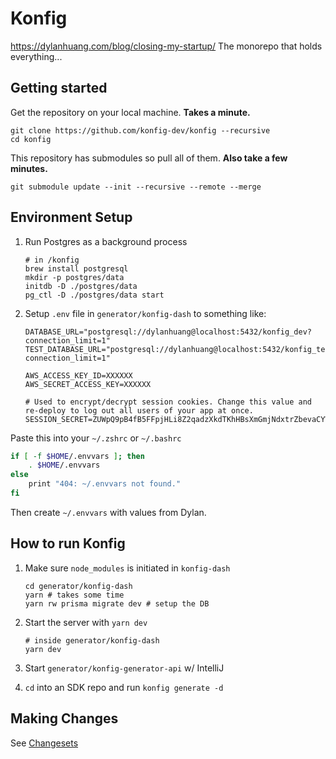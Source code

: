 # Konfig
https://dylanhuang.com/blog/closing-my-startup/
The monorepo that holds everything...
## Getting started

Get the repository on your local machine. **Takes a minute.**

```shell
git clone https://github.com/konfig-dev/konfig --recursive
cd konfig
```

This repository has submodules so pull all of them. **Also take a few minutes.**

```shell
git submodule update --init --recursive --remote --merge
```

## Environment Setup

1. Run Postgres as a background process

   ```shell
   # in /konfig
   brew install postgresql
   mkdir -p postgres/data
   initdb -D ./postgres/data
   pg_ctl -D ./postgres/data start
   ```

1. Setup `.env` file in `generator/konfig-dash` to something like:

   ```
   DATABASE_URL="postgresql://dylanhuang@localhost:5432/konfig_dev?connection_limit=1"
   TEST_DATABASE_URL="postgresql://dylanhuang@localhost:5432/konfig_test?connection_limit=1"

   AWS_ACCESS_KEY_ID=XXXXXX
   AWS_SECRET_ACCESS_KEY=XXXXXX

   # Used to encrypt/decrypt session cookies. Change this value and re-deploy to log out all users of your app at once.
   SESSION_SECRET=ZUWpQ9pB4fB5FFpjHLi8Z2qadzXkdTKhHBsXmGmjNdxtrZbevaCYWSpw7G7cHBhh
   ```

Paste this into your `~/.zshrc` or `~/.bashrc`

```bash
if [ -f $HOME/.envvars ]; then
    . $HOME/.envvars
else
    print "404: ~/.envvars not found."
fi
```

Then create `~/.envvars` with values from Dylan.

## How to run Konfig

1. Make sure `node_modules` is initiated in `konfig-dash`
   ```shell
   cd generator/konfig-dash
   yarn # takes some time
   yarn rw prisma migrate dev # setup the DB
   ```
1. Start the server with `yarn dev`

   ```shell
   # inside generator/konfig-dash
   yarn dev
   ```

1. Start `generator/konfig-generator-api` w/ IntelliJ
1. `cd` into an SDK repo and run `konfig generate -d`

## Making Changes

See [Changesets](https://github.com/changesets/changesets)
